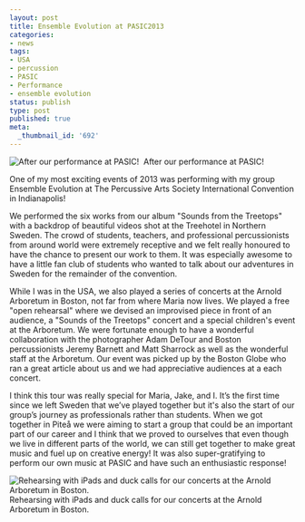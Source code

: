 ```yaml
---
layout: post
title: Ensemble Evolution at PASIC2013
categories:
- news
tags:
- USA
- percussion
- PASIC
- Performance
- ensemble evolution
status: publish
type: post
published: true
meta:
  _thumbnail_id: '692'
---
```


![After our performance at PASIC! ](/squarespace_images/static_500baf96c4aa540325612fa5_500bb0b2e4b042ea6e35b13f_52c64525e4b0c2f0014fbef8_1388725548569_image.jpg_) After our performance at PASIC!  
  


One of my most exciting events of 2013 was performing with my group Ensemble Evolution at The Percussive Arts Society International Convention in Indianapolis!


We performed the six works from our album "Sounds from the Treetops" with a backdrop of beautiful videos shot at the Treehotel in Northern Sweden. The crowd of students, teachers, and professional percussionists from around world were extremely receptive and we felt really honoured to have the chance to present our work to them. It was especially awesome to have a little fan club of students who wanted to talk about our adventures in Sweden for the remainder of the convention.


While I was in the USA, we also played a series of concerts at the Arnold Arboretum in Boston, not far from where Maria now lives. We played a free "open rehearsal" where we devised an improvised piece in front of an audience, a "Sounds of the Treetops" concert and a special children's event at the Arboretum. We were fortunate enough to have a wonderful collaboration with the photographer Adam DeTour and Boston percussionists Jeremy Barnett and Matt Sharrock as well as the wonderful staff at the Arboretum. Our event was picked up by the Boston Globe who ran a great article about us and we had appreciative audiences at a each concert.


I think this tour was really special for Maria, Jake, and I. It’s the first time since we left Sweden that we’ve played together but it's also the start of our group’s journey as professionals rather than students. When we got together in Piteå we were aiming to start a group that could be an important part of our career and I think that we proved to ourselves that even though we live in different parts of the world, we can still get together to make great music and fuel up on creative energy! It was also super-gratifying to perform our own music at PASIC and have such an enthusiastic response!
  
       
![Rehearsing with iPads and duck calls for our concerts at the Arnold Arboretum in Boston.](/squarespace_images/static_500baf96c4aa540325612fa5_500bb0b2e4b042ea6e35b13f_52c64578e4b052f1d035cd76_1388725631412_image.jpg_) Rehearsing with iPads and duck calls for our concerts at the Arnold Arboretum in Boston. 
  


 
